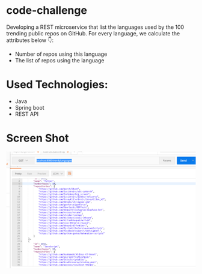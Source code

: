 # code-challenge

Developing a REST microservice that list the languages used by the 100 trending public repos on GitHub.
For every language, we calculate the attributes below 👇:
  - Number of repos using this language
  - The list of repos using the language

# Used Technologies: 
  - Java
  - Spring boot
  - REST API
# Screen Shot 
![alt text](https://github.com/medamrani/code-challenge/blob/master/Capture.PNG?raw=true)
